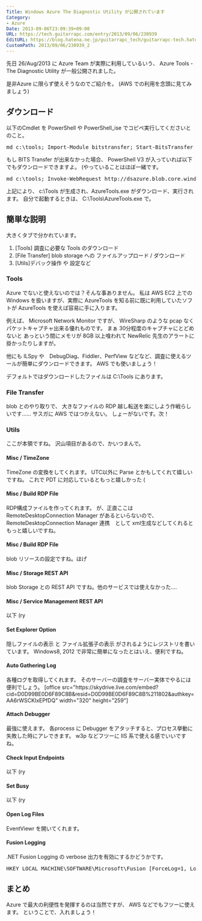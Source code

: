```yaml
---
Title: Windows Azure The Diagnostic Utility が公開されています
Category:
- Azure
Date: 2013-09-06T23:09:39+09:00
URL: https://tech.guitarrapc.com/entry/2013/09/06/230939
EditURL: https://blog.hatena.ne.jp/guitarrapc_tech/guitarrapc-tech.hatenablog.com/atom/entry/11696248318757675965
CustomPath: 2013/09/06/230939_2
---
```


先日 26/Aug/2013 に Azure Team が実際に利用しているいう、 Azure Tools - The Diagnostic Utility が一般公開されました。

是非Azure に限らず使えそうなのでご紹介を。 (AWS での利用を念頭に見てみましょう)



<h2>ダウンロード</h2>
以下のCmdlet を PowerShell や PowerShell_ise でコピペ実行してくださいとのこと。
<pre class="brush: powershell">
md c:\tools; Import-Module bitstransfer; Start-BitsTransfer http://dsazure.blob.core.windows.net/azuretools/AzureTools.exe c:\tools\AzureTools.exe; c:\tools\AzureTools.exe
</pre>

もし BITS Transfer が出来なかった場合、 PowerShell V3 が入っていれば以下でもダウンロードできますよ。 (やっていることはほぼ一緒です。
<pre class="brush: powershell">
md c:\tools; Invoke-WebRequest http://dsazure.blob.core.windows.net/azuretools/AzureTools.exe -OutFile c:\tools\AzureTools.exe; c:\tools\AzureTools.exe
</pre>

上記により、 c:\Tools が生成され、AzureTools.exe がダウンロード、実行されます。
自分で起動するときは、 C:\Tools\AzureTools.exe で。

<h2>簡単な説明</h2>

大きくタブで分かれています。
<ol>
	<li>[Tools] 調査に必要な Tools のダウンロード</li>
	<li>[File Transfer] blob storage への ファイルアップロード / ダウンロード</li>
	<li>[Utils]デバック操作 や 設定など</li>
</ol>


<h3>Tools</h3>
Azure でないと使えないのでは？そんな事ありません。
私は AWS EC2 上での Windows を扱いますが、実際に AzureTools を知る前に既に利用していたソフトが AzureTools を使えば容易に手に入ります。

例えば、 Microsoft Network Monitor ですが、 WireSharp のような pcap なくパケットキャプチャ出来る優れものです。
まぁ 30分程度のキャプチャにとどめないと あっという間にメモリが 8GB 以上喰われて NewRelic 先生のアラートに掛かったりしますが。

他にも ILSpy や　DebugDiag、Fiddler、PerfView などなど、調査に使えるツールが簡単にダウンロードできます。
AWS でも使いましょう！

デフォルトではダウンロードしたファイルは C:\Tools にあります。

<h3>File Transfer</h3>
blob とのやり取りで、 大きなファイルの RDP 越し転送を楽にしよう作戦らしいです...... サスガに AWS ではつかえない。
しょーがないです。次！

<h3>Utils</h3>
ここが本領ですね。
沢山項目があるので、かいつまんで。

<h4>Misc / TimeZone</h4>
TimeZone の変換をしてくれます。 UTC以外に Parse とかもしてくれて嬉しいですね。
これで PDT に対応しているともっと嬉しかった (

<h4>Misc / Build RDP File</h4>
RDP構成ファイルを作ってくれます。
が、正直ここは　RemoteDesktopConnection Manager があるといらないので、 RemoteDesktopConnection Manager 連携　として xml生成などしてくれるともっと嬉しいですね。

<h4>Misc / Build RDP File</h4>
blob リソースの設定ですね。ほげ

<h4>Misc / Storage REST API</h4>
blob Storage との REST API ですね。他のサービスでは使えなかった....

<h4>Misc / Service Management REST API</h4>
以下 (ry


<h4>Set Explorer Option</h4>
隠しファイルの表示 と ファイル拡張子の表示 がされるようにレジストリを書いています。
Windows8, 2012 で非常に簡単になったとはいえ、便利ですね。

<h4>Auto Gathering Log</h4>
各種ログを取得してくれます。
そのサーバーの調査をサーバー実体でやるには便利でしょう。
[office src="https://skydrive.live.com/embed?cid=D0D99BE0D6F89C8B&#038;resid=D0D99BE0D6F89C8B%211802&#038;authkey=AA6rWSCKIxEPfDQ" width="320" height="259"]


<h4>Attach Debugger</h4>
最強に使えます。
各process に Debugger をアタッチすると、プロセス挙動に失敗した時にアレできます。
w3p などフツーに IIS 系で使える感でいいですね。

<h4>Check Input Endpoints</h4>
以下 (ry

<h4>Set Busy</h4>
以下 (ry

<h4>Open Log Files</h4>
EventViewr を開いてくれます。


<h4>Fusion Logging</h4>
.NET Fusion Logging の verbose 出力を有効にするかどうかです。
<pre class="brush: powershell">
HKEY_LOCAL_MACHINE\SOFTWARE\Microsoft\Fusion [ForceLog=1, LogFailures=1, LogResourceBinds=1, LogPath=&lt;AzureTools startup path&gt;].
</pre>

<h2>まとめ</h2>
Azure で最大の利便性を発揮するのは当然ですが、 AWS などでもフツーに使えます。
ということで、入れましょう！

